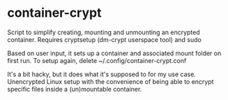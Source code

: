 # container-crypt
Script to simplify creating, mounting and unmounting an encrypted container. Requires cryptsetup (dm-crypt userspace tool) and sudo

Based on user input, it sets up a container and associated mount folder on first run. To setup again, delete ~/.config/container-crypt.conf

It's a bit hacky, but it does what it's supposed to for my use case. Unencrypted Linux setup with the convenience of being able to encrypt specific files inside a (un)mountable container.
